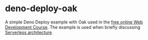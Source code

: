 # deno-deploy-oak

A simple Deno Deploy example with Oak used in the [free online Web Development Course](https://wsd.cs.aalto.fi/). The example is used when briefly discussing [Serverless architecture](https://wsd.cs.aalto.fi/23-web-application-architecture-ii/3-serverless-architecture/).
